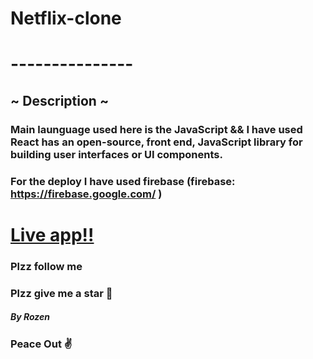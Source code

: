 # Netflix-clone
# ---------------
## ~ Description ~
### Main launguage used here is the **JavaScript** && I have used React has an open-source, front end, JavaScript library for building user interfaces or UI components.
### For the deploy I have used firebase (firebase: https://firebase.google.com/ )

# [Live app!!](https://netflix-7337c.web.app/)

### Plzz follow me
### Plzz give me a star 🎇


##### By Rozen

### Peace Out ✌
